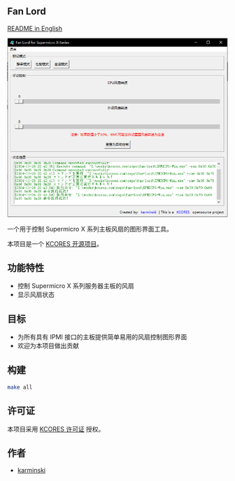 Fan Lord
--------

[README in English](README_en-US.md)

![Fan Lord Screenshot](fan-lord-screenshot.png)

一个用于控制 Supermicro X 系列主板风扇的图形界面工具。

本项目是一个 [KCORES 开源项目](https://github.com/KCORES)。

## 功能特性

- 控制 Supermicro X 系列服务器主板的风扇
- 显示风扇状态

## 目标

- 为所有具有 IPMI 接口的主板提供简单易用的风扇控制图形界面
- 欢迎为本项目做出贡献

## 构建

```bash
make all
```

## 许可证

本项目采用 [KCORES 许可证](LICENSE_en-US) 授权。

## 作者

- [karminski](https://github.com/karminski)


